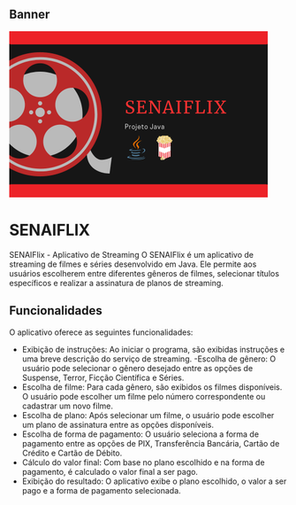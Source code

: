 
## Banner

![App Screenshot](https://github.com/PedroVazN/SENAIFLIX/blob/main/SENAIFLIX.png?raw=true)

# SENAIFLIX

SENAIFlix - Aplicativo de Streaming
O SENAIFlix é um aplicativo de streaming de filmes e séries desenvolvido em Java. Ele permite aos usuários escolherem entre diferentes gêneros de filmes, selecionar títulos específicos e realizar a assinatura de planos de streaming.


## Funcionalidades

O aplicativo oferece as seguintes funcionalidades:

- Exibição de instruções: Ao iniciar o programa, são exibidas instruções e uma breve descrição do serviço de streaming.
-Escolha de gênero: O usuário pode selecionar o gênero desejado entre as opções de Suspense, Terror, Ficção Científica e Séries.
- Escolha de filme: Para cada gênero, são exibidos os filmes disponíveis. O usuário pode escolher um filme pelo número correspondente ou cadastrar um novo filme.
- Escolha de plano: Após selecionar um filme, o usuário pode escolher um plano de assinatura entre as opções disponíveis.
- Escolha de forma de pagamento: O usuário seleciona a forma de pagamento entre as opções de PIX, Transferência Bancária, Cartão de Crédito e Cartão de Débito.
- Cálculo do valor final: Com base no plano escolhido e na forma de pagamento, é calculado o valor final a ser pago.
- Exibição do resultado: O aplicativo exibe o plano escolhido, o valor a ser pago e a forma de pagamento selecionada.
